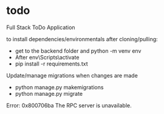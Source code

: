 # todo
Full Stack ToDo Application

to install dependencies/environmentals after cloning/pulling:

- get to the backend folder and  python -m venv env
- After env\Scripts\activate
- pip install -r requirements.txt


Update/manage migrations when changes are made 
- python manage.py makemigrations
- python manage.py migrate


Error: 0x800706ba The RPC server is unavailable.